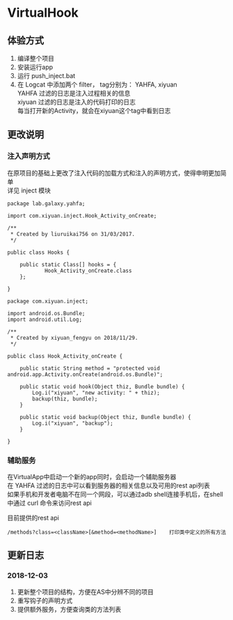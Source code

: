 # VirtualHook
## 体验方式
1. 编译整个项目
2. 安装运行app
3. 运行 push_inject.bat
4. 在 Logcat 中添加两个 filter， tag分别为： YAHFA, xiyuan  
    YAHFA 过滤的日志是注入过程相关的信息  
    xiyuan 过滤的日志是注入的代码打印的日志  
    每当打开新的Activity，就会在xiyuan这个tag中看到日志  

## 更改说明
### 注入声明方式
在原项目的基础上更改了注入代码的加载方式和注入的声明方式，使得申明更加简单  
详见 inject 模块  
```
package lab.galaxy.yahfa;

import com.xiyuan.inject.Hook_Activity_onCreate;

/**
 * Created by liuruikai756 on 31/03/2017.
 */

public class Hooks {

    public static Class[] hooks = {
            Hook_Activity_onCreate.class
    };

}
```
```
package com.xiyuan.inject;

import android.os.Bundle;
import android.util.Log;

/**
 * Created by xiyuan_fengyu on 2018/11/29.
 */

public class Hook_Activity_onCreate {

    public static String method = "protected void android.app.Activity.onCreate(android.os.Bundle)";

    public static void hook(Object thiz, Bundle bundle) {
        Log.i("xiyuan", "new activity: " + thiz);
        backup(thiz, bundle);
    }

    public static void backup(Object thiz, Bundle bundle) {
        Log.i("xiyuan", "backup");
    }

}
```

### 辅助服务
在VirtualApp中启动一个新的app同时，会启动一个辅助服务器  
在 YAHFA 过滤的日志中可以看到服务器的相关信息以及可用的rest api列表  
如果手机和开发者电脑不在同一个网段，可以通过adb shell连接手机后，在shell中通过 curl 命令来访问rest api

目前提供的rest api
```
/methods?class=<className>[&method=<methodName>]    打印类中定义的所有方法
```

## 更新日志
### 2018-12-03
1. 更新整个项目的结构，方便在AS中分辨不同的项目
2. 重写钩子的声明方式
3. 提供额外服务，方便查询类的方法列表


